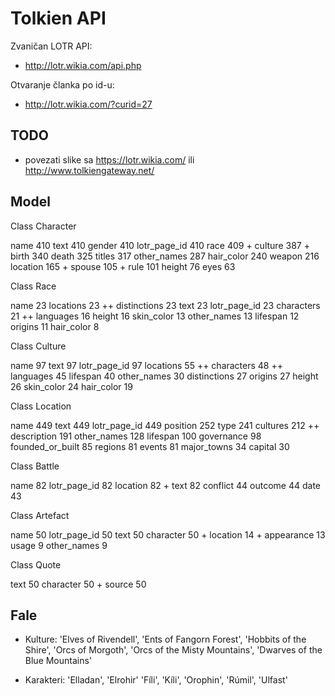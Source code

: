 # Tolkien API

Zvaničan LOTR API:
- http://lotr.wikia.com/api.php

Otvaranje članka po id-u:
- http://lotr.wikia.com/?curid=27

## TODO

- povezati slike sa https://lotr.wikia.com/ ili http://www.tolkiengateway.net/

## Model

Class Character

  name 410
  text 410
  gender 410
  lotr_page_id 410
  race 409 +
  culture 387 +
  birth 340
  death 325
  titles 317
  other_names 287
  hair_color 240
  weapon 216
  location 165 +
  spouse 105 +
  rule 101
  height 76
  eyes 63

Class Race

  name 23
  locations 23 ++
  distinctions 23
  text 23
  lotr_page_id 23
  characters 21 ++
  languages 16
  height 16
  skin_color 13
  other_names 13
  lifespan 12
  origins 11
  hair_color 8

Class Culture

  name 97
  text 97
  lotr_page_id 97
  locations 55 ++
  characters 48 ++
  languages 45
  lifespan 40
  other_names 30
  distinctions 27
  origins 27
  height 26
  skin_color 24
  hair_color 19

Class Location

  name 449
  text 449
  lotr_page_id 449
  position 252
  type 241
  cultures 212 ++
  description 191
  other_names 128
  lifespan 100
  governance 98
  founded_or_built 85
  regions 81
  events 81
  major_towns 34
  capital 30

Class Battle

  name 82
  lotr_page_id 82
  location 82 +
  text 82
  conflict 44
  outcome 44
  date 43

Class Artefact

  name 50
  lotr_page_id 50
  text 50
  character 50 +
  location 14 +
  appearance 13
  usage 9
  other_names 9

Class Quote

  text 50
  character 50 +
  source 50

## Fale

- Kulture:
  'Elves of Rivendell',
  'Ents of Fangorn Forest',
  'Hobbits of the Shire',
  'Orcs of Morgoth',
  'Orcs of the Misty Mountains',
  'Dwarves of the Blue Mountains'

- Karakteri:
  'Elladan', 'Elrohir'
  'Fíli', 'Kíli', 'Orophin', 'Rúmil', 'Ulfast' 